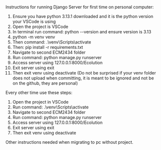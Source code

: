 Instructions for running Django Server for first time on personal computer:
1. Ensure you have python 3.13.1 downloaded and it is the python version your VSCode is using
2. Open the project is VSCode
3.  In terminal run command: python --version and ensure version is 3.13
4.  python -m venv venv
5. Then command: .\venv\Scripts\activate
6. Then: pip install -r requirements.txt
7. Navigate to second ECM2434 folder
8. Run command: python manage.py runserver
9. Access server using 127.0.0.1:8000/Ecolution
10. Exit server using exit
11. Then exit venv using deactivate
(Do not be surprised if your venv folder does not upload when committing, it is meant to be ignored and not be on the github, they are personal)

Every other time use these steps:
1. Open the project in VSCode
2. Run command: .\venv\Scripts\activate
3. Navigate to second ECM2434 folder
4. Run command: python manage.py runserver
5. Access server using 127.0.0.1:8000/Ecolution
6. Exit server using exit
7. Then exit venv using deactivate


Other instructions needed when migrating to pc without project.

